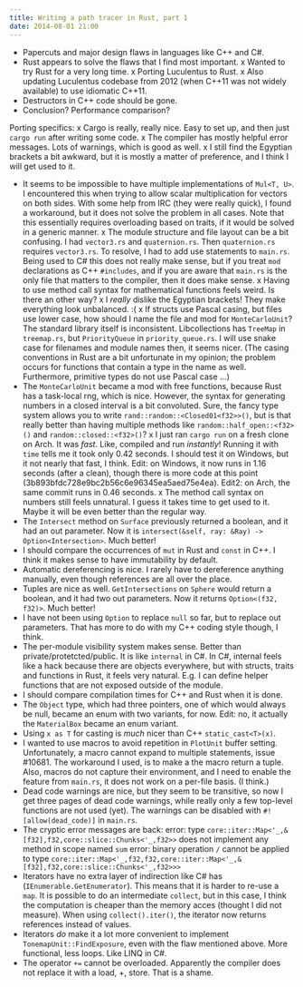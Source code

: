 ```yaml
---
title: Writing a path tracer in Rust, part 1
date: 2014-08-01 21:00
---
```


- Papercuts and major design flaws in languages like C++ and C#.
- Rust appears to solve the flaws that I find most important.
x Wanted to try Rust for a very long time.
x Porting Luculentus to Rust.
x Also updating Luculentus codebase from 2012 (when C++11 was not widely available) to use idiomatic C++11.
- Destructors in C++ code should be gone.
- Conclusion? Performance comparison?

Porting specifics:
x Cargo is really, really nice. Easy to set up, and then just `cargo run` after writing some code.
x The compiler has mostly helpful error messages. Lots of warnings, which is good as well.
x I still find the Egyptian brackets a bit awkward, but it is mostly a matter of preference, and I think I will get used to it.
- It seems to be impossible to have multiple implementations of `Mul<T, U>`. I encountered this when trying to allow scalar multiplication for vectors on both sides.
  With some help from IRC (they were really quick), I found a workaround, but it does not solve the problem in all cases.
  Note that this essentially requires overloading based on traits, if it would be solved in a generic manner.
x The module structure and file layout can be a bit confusing. I had `vector3.rs` and `quaternion.rs`.
  Then `quaternion.rs` requires `vector3.rs`. To resolve, I had to add use statements to `main.rs`.
  Being used to C# this does not really make sense, but if you treat `mod` declarations as C++ `#includes`,
  and if you are aware that `main.rs` is the only file that matters to the compiler,
  then it does make sense.
x Having to use method call syntax for mathematical functions feels weird. Is there an other way?
x I _really_ dislike the Egyptian brackets! They make everything look unbalanced. :(
x If structs use Pascal casing, but files use lower case, how should I name the file and mod for `MonteCarloUnit`?
  The standard library itself is inconsistent. Libcollections has `TreeMap` in `treemap.rs`, but `PriorityQueue` in `priority_queue.rs`.
  I will use snake case for filenames and module names then, it seems nicer.
  (The casing conventions in Rust are a bit unfortunate in my opinion; the problem occurs for functions that contain a type in the name as well.
  Furthermore, primitive types do not use Pascal case ...)
- The `MonteCarloUnit` became a mod with free functions, because Rust has a task-local rng, which is nice.
  However, the syntax for generating numbers in a closed interval is a bit convoluted.
  Sure, the fancy type system allows you to write `rand::random::<Closed01<f32>>()`,
  but is that really better than having multiple methods like `random::half_open::<f32>()` and `random::closed::<f32>()`?
x I just ran `cargo run` on a fresh clone on Arch. It was _fast_.
  Like, compiled and run _instantly_!
  Running it with `time` tells me it took only 0.42 seconds. I should test it on Windows, but it not nearly that fast, I think.
  Edit: on Windows, it now runs in 1.16 seconds (after a clean), though there is more code at this point (3b893bfdc728e9bc2b56c6e96345ea5aed75e4ea).
  Edit2: on Arch, the same commit runs in 0.46 seconds.
x The method call syntax on numbers still feels unnatural. I guess it takes time to get used to it. Maybe it will be even better than the regular way.
- The `Intersect` method on `Surface` previously returned a boolean, and it had an out parameter.
  Now it is `intersect(&self, ray: &Ray) -> Option<Intersection>`. Much better!
- I should compare the occurrences of `mut` in Rust and `const` in C++. I think it makes sense to have immutability by default.
- Automatic dereferencing is nice. I rarely have to dereference anything manually, even though references are all over the place.
- Tuples are nice as well. `GetIntersections` on `Sphere` would return a boolean, and it had two out parameters.
  Now it returns `Option<(f32, f32)>`. Much better!
- I have not been using `Option` to replace `null` so far, but to replace out parameters.
  That has more to do with my C++ coding style though, I think.
- The per-module visibility system makes sense. Better than private/protetcted/public. It is like `internal` in C#.
  In C#, internal feels like a hack because there are objects everywhere,
  but with structs, traits and functions in Rust, it feels very natural.
  E.g. I can define helper functions that are not exposed outside of the module.
- I should compare compilation times for C++ and Rust when it is done.
- The `Object` type, which had three pointers, one of which would always be null, became an enum with two variants, for now.
  Edit: no, it actually the `MaterialBox` became an enum variant.
- Using `x as T` for casting is _much_ nicer than C++ `static_cast<T>(x)`.
- I wanted to use macros to avoid repetition in `PlotUnit` buffer setting.
  Unfortunately, a macro cannot expand to multiple statements, issue #10681.
  The workaround I used, is to make a the macro return a tuple.
  Also, macros do not capture their environment, and I need to enable the feature from `main.rs`, it does not work on a per-file basis. (I think.)
- Dead code warnings are nice, but they seem to be transitive, so now I get three pages of dead code warnings,
  while really only a few top-level functions are not used (yet).
  The warnings can be disabled with `#![allow(dead_code)]` in `main.rs`.
- The cryptic error messages are back:
      error: type `core::iter::Map<'_,&[f32],f32,core::slice::Chunks<'_,f32>>` does not implement any method in scope named `sum`
      error: binary operation `/` cannot be applied to type `core::iter::Map<'_,f32,f32,core::iter::Map<'_,&[f32],f32,core::slice::Chunks<'_,f32>>>`
- Iterators have no extra layer of indirection like C# has (`IEnumerable.GetEnumerator`).
  This means that it is harder to re-use a `map`.
  It is possible to do an intermediate `collect`, but in this case, I think the computation is cheaper than the memory acces (thought I did not measure).
  When using `collect().iter()`, the iterator now returns references instead of values.
- Iterators _do_ make it a lot more convenient to implement `TonemapUnit::FindExposure`, even with the flaw mentioned above.
  More functional, less loops. Like LINQ in C#.
- The operator `+=` cannot be overloaded. Apparently the compiler does not replace it with a load, +, store. That is a shame.
